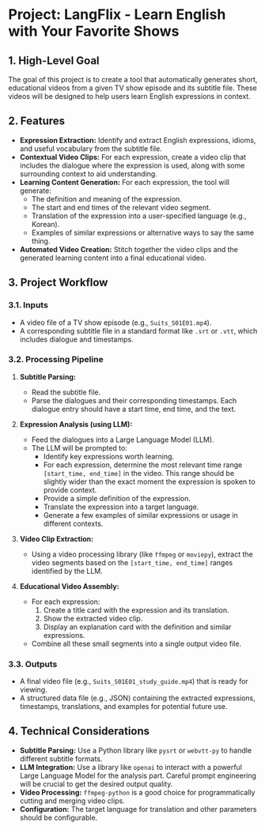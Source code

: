 # Project: LangFlix - Learn English with Your Favorite Shows

## 1. High-Level Goal

The goal of this project is to create a tool that automatically generates short, educational videos from a given TV show episode and its subtitle file. These videos will be designed to help users learn English expressions in context.

## 2. Features

*   **Expression Extraction:** Identify and extract English expressions, idioms, and useful vocabulary from the subtitle file.
*   **Contextual Video Clips:** For each expression, create a video clip that includes the dialogue where the expression is used, along with some surrounding context to aid understanding.
*   **Learning Content Generation:** For each expression, the tool will generate:
    *   The definition and meaning of the expression.
    *   The start and end times of the relevant video segment.
    *   Translation of the expression into a user-specified language (e.g., Korean).
    *   Examples of similar expressions or alternative ways to say the same thing.
*   **Automated Video Creation:** Stitch together the video clips and the generated learning content into a final educational video.

## 3. Project Workflow

### 3.1. Inputs

*   A video file of a TV show episode (e.g., `Suits_S01E01.mp4`).
*   A corresponding subtitle file in a standard format like `.srt` or `.vtt`, which includes dialogue and timestamps.

### 3.2. Processing Pipeline

1.  **Subtitle Parsing:**
    *   Read the subtitle file.
    *   Parse the dialogues and their corresponding timestamps. Each dialogue entry should have a start time, end time, and the text.

2.  **Expression Analysis (using LLM):**
    *   Feed the dialogues into a Large Language Model (LLM).
    *   The LLM will be prompted to:
        *   Identify key expressions worth learning.
        *   For each expression, determine the most relevant time range `[start_time, end_time]` in the video. This range should be slightly wider than the exact moment the expression is spoken to provide context.
        *   Provide a simple definition of the expression.
        *   Translate the expression into a target language.
        *   Generate a few examples of similar expressions or usage in different contexts.

3.  **Video Clip Extraction:**
    *   Using a video processing library (like `ffmpeg` or `moviepy`), extract the video segments based on the `[start_time, end_time]` ranges identified by the LLM.

4.  **Educational Video Assembly:**
    *   For each expression:
        1.  Create a title card with the expression and its translation.
        2.  Show the extracted video clip.
        3.  Display an explanation card with the definition and similar expressions.
    *   Combine all these small segments into a single output video file.

### 3.3. Outputs

*   A final video file (e.g., `Suits_S01E01_study_guide.mp4`) that is ready for viewing.
*   A structured data file (e.g., JSON) containing the extracted expressions, timestamps, translations, and examples for potential future use.

## 4. Technical Considerations

*   **Subtitle Parsing:** Use a Python library like `pysrt` or `webvtt-py` to handle different subtitle formats.
*   **LLM Integration:** Use a library like `openai` to interact with a powerful Large Language Model for the analysis part. Careful prompt engineering will be crucial to get the desired output quality.
*   **Video Processing:** `ffmpeg-python` is a good choice for programmatically cutting and merging video clips.
*   **Configuration:** The target language for translation and other parameters should be configurable.
